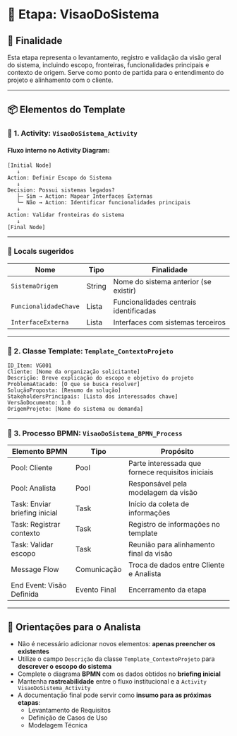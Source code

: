 # 🧭 Etapa: VisaoDoSistema

## 📘 Finalidade

Esta etapa representa o levantamento, registro e validação da visão geral do sistema, incluindo escopo, fronteiras, funcionalidades principais e contexto de origem. Serve como ponto de partida para o entendimento do projeto e alinhamento com o cliente.

---

## 📦 Elementos do Template

### 🔹 1. Activity: `VisaoDoSistema_Activity`

#### Fluxo interno no Activity Diagram:

```plaintext
[Initial Node]
   ↓
Action: Definir Escopo do Sistema
   ↓
Decision: Possui sistemas legados?
   ├─ Sim → Action: Mapear Interfaces Externas
   └─ Não → Action: Identificar funcionalidades principais
   ↓
Action: Validar fronteiras do sistema
   ↓
[Final Node]
```
---
### 🔹 Locals sugeridos

| Nome                | Tipo   | Finalidade                                    |
|---------------------|--------|-----------------------------------------------|
| `SistemaOrigem`     | String | Nome do sistema anterior (se existir)         |
| `FuncionalidadeChave` | Lista  | Funcionalidades centrais identificadas        |
| `InterfaceExterna` | Lista  | Interfaces com sistemas terceiros             |
---
### 🔹 2. Classe Template: `Template_ContextoProjeto`

```text
ID_Item: VG001  
Cliente: [Nome da organização solicitante]  
Descrição: Breve explicação do escopo e objetivo do projeto  
ProblemaAtacado: [O que se busca resolver]  
SoluçãoProposta: [Resumo da solução]  
StakeholdersPrincipais: [Lista dos interessados chave]  
VersãoDocumento: 1.0  
OrigemProjeto: [Nome do sistema ou demanda]
```
---
### 🔹 3. Processo BPMN: `VisaoDoSistema_BPMN_Process`

| Elemento BPMN                | Tipo         | Propósito                                         |
|-----------------------------|--------------|---------------------------------------------------|
| Pool: Cliente               | Pool         | Parte interessada que fornece requisitos iniciais |
| Pool: Analista              | Pool         | Responsável pela modelagem da visão               |
| Task: Enviar briefing inicial | Task       | Início da coleta de informações                   |
| Task: Registrar contexto    | Task         | Registro de informações no template               |
| Task: Validar escopo        | Task         | Reunião para alinhamento final da visão           |
| Message Flow                | Comunicação  | Troca de dados entre Cliente e Analista           |
| End Event: Visão Definida   | Evento Final | Encerramento da etapa                             |
---
## 📝 Orientações para o Analista

- Não é necessário adicionar novos elementos: **apenas preencher os existentes**
- Utilize o campo `Descrição` da classe `Template_ContextoProjeto` para **descrever o escopo do sistema**
- Complete o diagrama **BPMN** com os dados obtidos no **briefing inicial**
- Mantenha **rastreabilidade** entre o fluxo institucional e a `Activity VisaoDoSistema_Activity`
- A documentação final pode servir como **insumo para as próximas etapas**:
  - Levantamento de Requisitos
  - Definição de Casos de Uso
  - Modelagem Técnica

